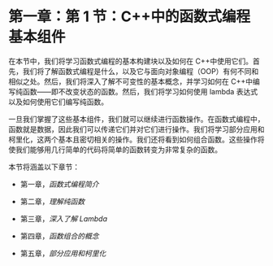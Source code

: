 # 第一章：第 1 节：C++中的函数式编程基本组件

在本节中，我们将学习函数式编程的基本构建块以及如何在 C++中使用它们。首先，我们将了解函数式编程是什么，以及它与面向对象编程（OOP）有何不同和相似之处。然后，我们将深入了解不可变性的基本概念，并学习如何在 C++中编写纯函数——即不改变状态的函数。然后，我们将学习如何使用 lambda 表达式以及如何使用它们编写纯函数。

一旦我们掌握了这些基本组件，我们就可以继续进行函数操作。在函数式编程中，函数就是数据，因此我们可以传递它们并对它们进行操作。我们将学习部分应用和柯里化，这两个基本且密切相关的操作。我们还将看到如何组合函数。这些操作将使我们能够用几行简单的代码将简单的函数转变为非常复杂的函数。

本节将涵盖以下章节：

+   第一章，*函数式编程简介*

+   第二章，*理解纯函数*

+   第三章，*深入了解 Lambda*

+   第四章，*函数组合的概念*

+   第五章，*部分应用和柯里化*
